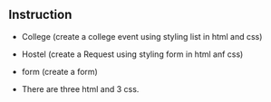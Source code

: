 ## Instruction
 - College (create a college event using styling list in html and css)
 - Hostel (create a Request using styling form in html anf css)
 - form (create a form)

 - There are three html and 3 css. 